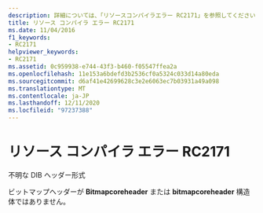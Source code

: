 ```yaml
---
description: 詳細については、「リソースコンパイラエラー RC2171」を参照してください。
title: リソース コンパイラ エラー RC2171
ms.date: 11/04/2016
f1_keywords:
- RC2171
helpviewer_keywords:
- RC2171
ms.assetid: 0c959938-e744-43f3-b460-f05547ffea2a
ms.openlocfilehash: 11e153a6bdefd3b2536cf0a5324c033d14a80eda
ms.sourcegitcommit: d6af41e42699628c3e2e6063ec7b03931a49a098
ms.translationtype: MT
ms.contentlocale: ja-JP
ms.lasthandoff: 12/11/2020
ms.locfileid: "97237388"
---
```

# <a name="resource-compiler-error-rc2171"></a>リソース コンパイラ エラー RC2171

不明な DIB ヘッダー形式

ビットマップヘッダーが **Bitmapcoreheader** または **bitmapcoreheader** 構造体ではありません。
